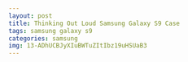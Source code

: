 ```yaml
---
layout: post
title: Thinking Out Loud Samsung Galaxy S9 Case
tags: samsung galaxy s9
categories: samsung
img: 13-ADhUCBJyXIuBWTuZItIbz19uHSUaB3
---
```


